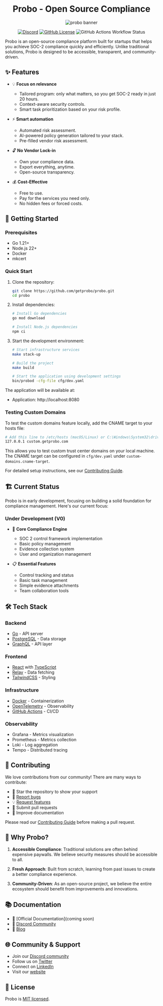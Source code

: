 <div align="center">
<h1>Probo - Open Source Compliance</h1>

![probo banner](.github/cover_v3.png)

[![Discord](https://img.shields.io/discord/1326589224811757568?color=7289da&label=Discord&logo=discord&logoColor=ffffff)](https://discord.gg/8qfdJYfvpY)
[![GitHub License](https://img.shields.io/github/license/getprobo/probo)](LICENSE)
![GitHub Actions Workflow Status](https://img.shields.io/github/actions/workflow/status/getprobo/probo/make.yaml)

</div>

Probo is an open-source compliance platform built for startups that helps you
achieve SOC-2 compliance quickly and efficiently. Unlike traditional solutions,
Probo is designed to be accessible, transparent, and community-driven.

## ✨ Features

- 💡 **Focus on relevance**

  - Tailored program: only what matters, so you get SOC-2 ready in just 20
    hours.
  - Context-aware security controls.
  - Smart task prioritization based on your risk profile.

- ⚡️ **Smart automation**

  - Automated risk assessment.
  - AI-powered policy generation tailored to your stack.
  - Pre-filled vendor risk assessment.

- 🔓 **No Vendor Lock-in**

  - Own your compliance data.
  - Export everything, anytime.
  - Open-source transparency.

- 💰 **Cost-Effective**
  - Free to use.
  - Pay for the services you need only.
  - No hidden fees or forced costs.

## 🚀 Getting Started

### Prerequisites

- Go 1.21+
- Node.js 22+
- Docker
- mkcert

### Quick Start

1. Clone the repository:

   ```bash
   git clone https://github.com/getprobo/probo.git
   cd probo
   ```

2. Install dependencies:

   ```bash
   # Install Go dependencies
   go mod download

   # Install Node.js dependencies
   npm ci
   ```

3. Start the development environment:

   ```bash
   # Start infrastructure services
   make stack-up

   # Build the project
   make build

   # Start the application using development settings
   bin/probod -cfg-file cfg/dev.yaml
   ```

The application will be available at:

- Application: http://localhost:8080

### Testing Custom Domains

To test the custom domains feature locally, add the CNAME target to your hosts file:

```bash
# Add this line to /etc/hosts (macOS/Linux) or C:\Windows\System32\drivers\etc\hosts (Windows)
127.0.0.1 custom.getprobo.com
```

This allows you to test custom trust center domains on your local machine. The CNAME target can be configured in `cfg/dev.yaml` under `custom-domains.cname-target`.

For detailed setup instructions, see our [Contributing Guide](CONTRIBUTING.md).

## 🏗️ Current Status

Probo is in early development, focusing on building a solid foundation for
compliance management. Here's our current focus:

### Under Development (V0)

- 🎯 **Core Compliance Engine**

  - SOC 2 control framework implementation
  - Basic policy management
  - Evidence collection system
  - User and organization management

- 📋 **Essential Features**
  - Control tracking and status
  - Basic task management
  - Simple evidence attachments
  - Team collaboration tools

## 🛠️ Tech Stack

### Backend

- [Go](https://go.dev/) - API server
- [PostgreSQL](https://www.postgresql.org/) - Data storage
- [GraphQL](https://graphql.org/) - API layer

### Frontend

- [React](https://react.dev/) with [TypeScript](https://www.typescriptlang.org/)
- [Relay](https://relay.dev/) - Data fetching
- [TailwindCSS](https://tailwindcss.com/) - Styling

### Infrastructure

- [Docker](https://www.docker.com/) - Containerization
- [OpenTelemetry](https://opentelemetry.io/) - Observability
- [GitHub Actions](https://github.com/features/actions) - CI/CD

### Observability

- Grafana - Metrics visualization
- Prometheus - Metrics collection
- Loki - Log aggregation
- Tempo - Distributed tracing

## 🤝 Contributing

We love contributions from our community! There are many ways to contribute:

- 🌟 Star the repository to show your support
- 🐛 [Report bugs](https://github.com/getprobo/probo/issues/new)
- 💡 [Request features](https://github.com/getprobo/probo/issues/new)
- 🔧 Submit pull requests
- 📖 Improve documentation

Please read our [Contributing Guide](CONTRIBUTING.md) before making a pull
request.

## 🌟 Why Probo?

1. **Accessible Compliance**: Traditional solutions are often behind expensive
   paywalls. We believe security measures should be accessible to all.

2. **Fresh Approach**: Built from scratch, learning from past issues to create a
   better compliance experience.

3. **Community-Driven**: As an open-source project, we believe the entire
   ecosystem should benefit from improvements and innovations.

## 📚 Documentation

- 📖 [Official Documentation](coming soon)
- 💬 [Discord Community](https://discord.gg/8qfdJYfvpY)
- 📝 [Blog](https://www.getprobo.com/blog)

## 🌐 Community & Support

- Join our [Discord community](https://discord.gg/8qfdJYfvpY)
- Follow us on [Twitter](https://twitter.com/getprobo)
- Connect on [LinkedIn](https://www.linkedin.com/company/getprobo)
- Visit our [website](https://www.getprobo.com)

## 📄 License

Probo is [MIT licensed](LICENSE).
